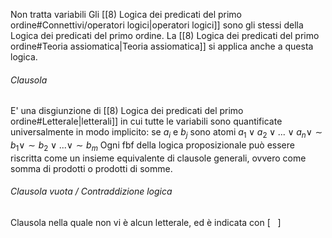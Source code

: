 Non tratta variabili
Gli [[8) Logica dei predicati del primo ordine#Connettivi/operatori logici|operatori logici]] sono gli stessi della Logica dei predicati del primo ordine.
La [[8) Logica dei predicati del primo ordine#Teoria assiomatica|Teoria assiomatica]] si applica anche a questa logica.

###### Clausola
E' una disgiunzione di [[8) Logica dei predicati del primo ordine#Letterale|letterali]] in cui tutte le variabili sono quantificate universalmente in modo implicito: se $a_i$ e $b_j$ sono atomi
$a_1 ∨ a_2 ∨ ... ∨ a_n∨ ∼ b_1∨ ∼ b_2 ∨ ...∨ ∼ b_m$
Ogni fbf della logica proposizionale può essere riscritta come un insieme equivalente di clausole generali, ovvero come somma di prodotti o prodotti di somme.

###### Clausola vuota / Contraddizione logica
Clausola nella quale non vi è alcun letterale, ed è indicata con $[\ \ \ ]$
